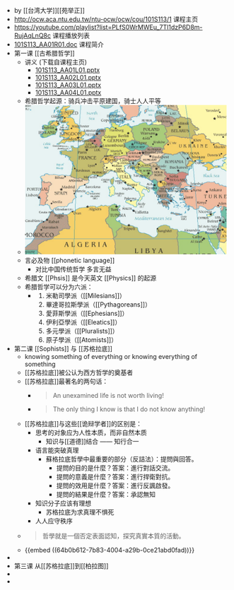 - by [[台湾大学]][[苑举正]]
- http://ocw.aca.ntu.edu.tw/ntu-ocw/ocw/cou/101S113/1 课程主页
- https://youtube.com/playlist?list=PLfS0WrMWEu_7Tl1dzP6D8m-RujAqLnQ8c 课程播放列表
- [101S113_AA01R01.doc](../assets/101S113_AA01R01_1689137536671_0.doc) 课程简介
- 第一课 [[古希腊哲学]]
	- 讲义 (下载自课程主页)
		- [101S113_AA01L01.pptx](../assets/101S113_AA01L01_1689137495217_0.pptx)
		- [101S113_AA02L01.pptx](../assets/101S113_AA02L01_1689137500603_0.pptx)
		- [101S113_AA03L01.pptx](../assets/101S113_AA03L01_1689300620600_0.pptx)
		- [101S113_AA04L01.pptx](../assets/101S113_AA04L01_1689303379118_0.pptx)
	- 希腊哲学起源：骑兵冲击平原建国，骑士人人平等
	- ![image.png](../assets/image_1689135205164_0.png)
	- 言必及物 [[phonetic language]]
		- 对比中国传统哲学 多言无益
	- 希腊文 [[Phsis]] 是今天英文 [[Physics]] 的起源
	- 希腊哲学可以分为六派：
		- 1. 米勒司學派（[[Milesians]]）
		  2. 畢達哥拉斯學派（[[Pythagoreans]]）
		  3. 愛菲斯學派（[[Ephesians]]）
		  4. 伊利亞學派（[[Eleatics]]）
		  5. 多元學派（[[Pluralists]]）
		  6. 原子學派（[[Atomists]]）
- 第二课 [[Sophists]] 与 [[苏格拉底]]
	- knowing something of everything or knowing everything of something
	- [[苏格拉底]]被公认为西方哲学的奠基者
	- [[苏格拉底]]最著名的两句话：
		- > An unexamined life is not worth living!
		- > The only thing I know is that I do not know anything!
	- [[苏格拉底]]与这些[[诡辩学者]]的区别是：
		- 思考的对象应为人性本质，而非自然本质
			- 知识与[[道德]]结合 —— 知行合一
		- 语言能突破真理
			- 蘇格拉底哲學中最重要的部分（反詰法）：提問與回答。
				- 提問的目的是什麼？答案：進行對話交流。
				- 提問的意義是什麼？答案：進行捍衛對抗。
				- 提問的效用是什麼？答案：進行反諷啟發。
				- 提問的結果是什麼？答案：承認無知
		- 知识分子应该有理想
			- 苏格拉底为求真理不惧死
		- 人人应守秩序
	- > 哲學就是一個否定表面認知，探究真實本質的活動。
	- {{embed ((64b0b612-7b83-4004-a29b-0ce21abd0fad))}}
-
- 第三课 从[[苏格拉底]]到[[柏拉图]]
-
-